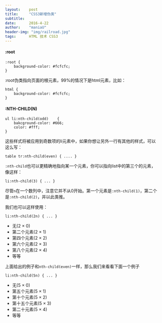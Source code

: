 ```yaml
---
layout:    post
title:     "CSS3新增伪类"
subtitle:  
date:      2016-4-22
author:    "maniaU"
header-img: "img/railroad.jpg"
tags:      HTML 技术 CSS3
---
```


#### :root
	:root {
		background-color: #fcfcfc;
	}

:root伪类指向页面的根元素，99%的情况下是html元素，比如：

	html {
		background-color: #fcfcfc;
	}

#### :NTH-CHILD(N)

	ul li:nth-child(odd)	{
		bakcground-color: #666;
		color: #fff;
	}

这些样式将被应用到奇数项的li元素中，如果你想让另外一行有其他的样式，可以这么写：

	table tr:nth-child(even) { .... }

`:nth-child`也可以更精确地指向某一个元素，你可以指向list中的第三个的元素，像这样：

	li:nth-child(3) { ... }

尽管`n`在一个数列中，注意它并不从0开始。第一个元素是`:nth-child(1)`，第二个是`:nth-child(2)`，并以此类推。

我们也可以这样使用：

	li:nth-child(2n) { ... }

*  无(2 × 0)
*  第二个元素(2 × 1)
*  第四个元素(2 × 2)
*  第六个元素(2 × 3)
*  第八个元素(2 × 4)
*  等等

上面给出的例子和`nth-child(even)`一样，那么我们来看看下面一个例子

	li:nth-child(5n) { ... }

*  无(5 × 0)
*  第五个元素(5 × 1)
*  第十个元素(5 × 2)
*  第十五个元素(5 × 3)
*  第二十元素(5 × 4)
*  等等


